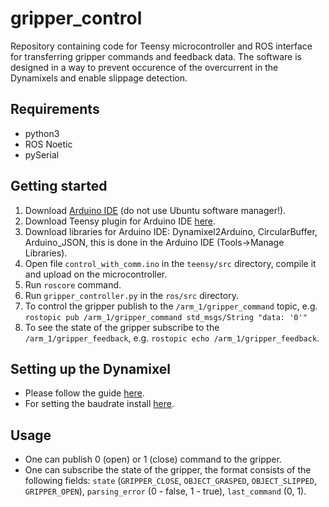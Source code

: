 # gripper_control
Repository containing code for Teensy microcontroller and ROS interface for transferring gripper commands and feedback data. The software is designed in a way to prevent occurence of the overcurrent in the Dynamixels and enable slippage detection.

## Requirements
* python3
* ROS Noetic
* pySerial

## Getting started
1. Download [Arduino IDE](https://www.arduino.cc/en/software) (do not use Ubuntu software manager!).
2. Download Teensy plugin for Arduino IDE [here](https://www.pjrc.com/teensy/teensyduino.html).
3. Download libraries for Arduino IDE: Dynamixel2Arduino, CircularBuffer, Arduino_JSON, this is done in the Arduino IDE (Tools->Manage Libraries).
4. Open file `control_with_comm.ino` in the `teensy/src` directory, compile it and upload on the microcontroller.
5. Run `roscore` command.
5. Run `gripper_controller.py` in the `ros/src` directory.
6. To control the gripper publish to the `/arm_1/gripper_command` topic, e.g. `rostopic pub /arm_1/gripper_command std_msgs/String "data: '0'"`
7. To see the state of the gripper subscribe to the `/arm_1/gripper_feedback`, e.g. `rostopic echo /arm_1/gripper_feedback`.

## Setting up the Dynamixel
- Please follow the guide [here](https://emanual.robotis.com/docs/en/parts/interface/usb2dynamixel/).
- For setting the baudrate install [here](https://emanual.robotis.com/docs/en/software/dynamixel/dynamixel_wizard2/).

## Usage
* One can publish 0 (open) or 1 (close) command to the gripper.
* One can subscribe the state of the gripper, the format consists of the following fields: `state` (`GRIPPER_CLOSE`, `OBJECT_GRASPED`, `OBJECT_SLIPPED`, `GRIPPER_OPEN`), `parsing_error` (0 - false, 1 - true), `last_command` (0, 1).
